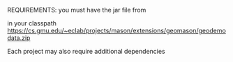 REQUIREMENTS:
you must have the jar file from 

in your classpath https://cs.gmu.edu/~eclab/projects/mason/extensions/geomason/geodemodata.zip


Each project may also require additional dependencies
